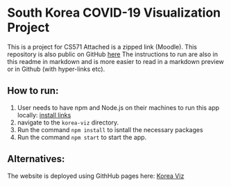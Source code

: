 # South Korea COVID-19 Visualization Project 
This is a project for CS571
Attached is a zipped link (Moodle). 
This repository is also public on GitHub [here](https://github.com/christopherdoan/571CovidKoreaViz)
The instructions to run are also in this readme in markdown and is more easier to read in a markdown preview or in Github (with hyper-links etc).

## How to run:
1. User needs to have npm and Node.js on their machines to run this app locally:
[install links](https://docs.npmjs.com/downloading-and-installing-node-js-and-npm/)
2. navigate to the ```korea-viz``` directory.
3. Run the command ```npm install``` to isntall the necessary packages
4. Run the command ```npm start``` to start the app.

## Alternatives:
The website is deployed using GithHub pages here: [Korea Viz](https://southkoreacovid19.github.io/home/)

